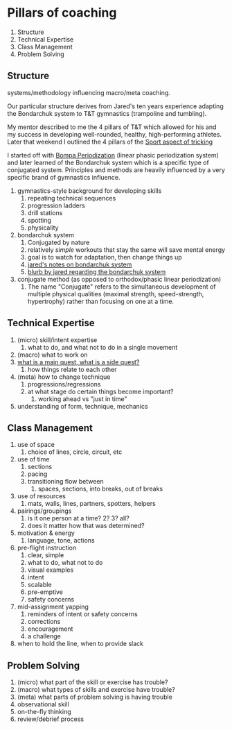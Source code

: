 # Pillars of coaching

1. Structure
1. Technical Expertise
1. Class Management
1. Problem Solving

## Structure

systems/methodology influencing macro/meta coaching.

Our particular structure derives from Jared's ten years experience adapting the Bondarchuk system to T&T gymnastics (trampoline and tumbling).

My mentor described to me the 4 pillars of T&T which allowed for his and my success in developing well-rounded, healthy, high-performing athletes. Later that weekend I outlined the 4 pillars of the [Sport aspect of tricking](https://mercenarytricking.com/the-technician-the-composer/)

I started off with [Bompa Periodization]() (linear phasic periodization system) and later learned of the Bondarchuk system which is a specific type of conjugated system. Principles and methods are heavily influenced by a very specific brand of gymnastics influence.

1. gymnastics-style background for developing skills
   1. repeating technical sequences
   1. progression ladders
   1. drill stations
   1. spotting
   1. physicality
1. bondarchuk system
   1. Conjugated by nature
   1. relatively _simple_ workouts that stay the same will save mental energy
   1. goal is to watch for adaptation, then change things up
   1. [jared's notes on bondarchuk system](https://workflowy.com/s/FjXO.tNsKlXkFfD)
   1. [blurb by jared regarding the bondarchuk system](https://workflowy.com/s/basics-of-the-bondar/iRH2nCKSn7bITqIH)
1. conjugate method (as opposed to orthodox/phasic linear periodization)
   1. The name "Conjugate" refers to the simultaneous development of multiple physical qualities (maximal strength, speed-strength, hypertrophy) rather than focusing on one at a time.

## Technical Expertise

1. (micro) skill/intent expertise
   1. what to do, and what not to do in a single movement
1. (macro) what to work on
1. [what is a main quest, what is a side quest?](https://workflowy.com/s/power-tricking/vsLVMKn944RTPyTb)
   1. how things relate to each other
1. (meta) how to change technique
   1. progressions/regressions
   1. at what stage do certain things become important?
      1. working ahead vs "just in time"
1. understanding of form, technique, mechanics

## Class Management

1. use of space
   1. choice of lines, circle, circuit, etc
1. use of time
   1. sections
   1. pacing
   1. transitioning flow between
      1. spaces, sections, into breaks, out of breaks
1. use of resources
   1. mats, walls, lines, partners, spotters, helpers
1. pairings/groupings
   1. is it one person at a time? 2? 3? all?
   1. does it matter how that was determined?
1. motivation & energy
   1. language, tone, actions
1. pre-flight instruction
   1. clear, simple
   1. what to do, what not to do
   1. visual examples
   1. intent
   1. scalable
   1. pre-emptive
   1. safety concerns
1. mid-assignment yapping
   1. reminders of intent or safety concerns
   1. corrections
   1. encouragement
   1. a challenge
1. when to hold the line, when to provide slack

## Problem Solving

1. (micro) what part of the skill or exercise has trouble?
1. (macro) what types of skills and exercise have trouble?
1. (meta) what parts of problem solving is having trouble
1. observational skill
1. on-the-fly thinking
1. review/debrief process

<!-- # Example

eg.tuesday intermediate tricking

1. warm up
   1. running warm up
   1. activation exercises
   1. skill specific warm up
1. technical sequences
   1. mookick sequences
   1. tornado sequences
   1. pop sequences
   1. cart sequences
1. assigned combo
1. flipping/twisting thing 1
   1. drills/progressions
   1. attempting things or assignment flipping
1. flipping/twisting thing 2
   1. drills/progressions
   1. attempting things or assignment flipping
1. individual elements -->
